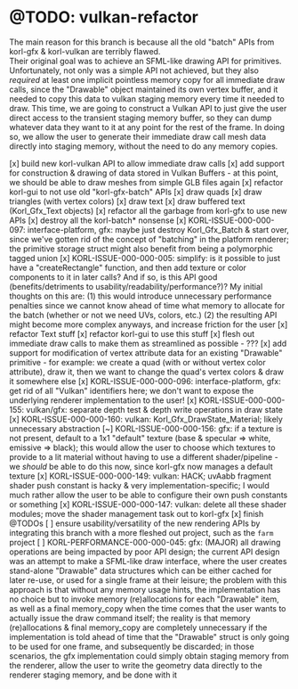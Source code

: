 # @TODO: vulkan-refactor

The main reason for this branch is because all the old "batch" APIs from korl-gfx & korl-vulkan are terribly flawed.  
Their original goal was to achieve an SFML-like drawing API for primitives.  
Unfortunately, not only was a simple API not achieved, but they also _required_ at least one implicit pointless memory copy for all immediate draw calls, since the "Drawable" object maintained its own vertex buffer, and it needed to copy this data to vulkan staging memory every time it needed to draw.
This time, we are going to construct a Vulkan API to just give the user direct access to the transient staging memory buffer, so they can dump whatever data they want to it at any point for the rest of the frame.  In doing so, we allow the user to generate their immediate draw call mesh data directly into staging memory, without the need to do any memory copies.

[x] build new korl-vulkan API to allow immediate draw calls
[x] add support for construction & drawing of data stored in Vulkan Buffers
    - at this point, we should be able to draw meshes from simple GLB files again
[x] refactor korl-gui to not use old "korl-gfx-batch" APIs
    [x] draw quads
    [x] draw triangles (with vertex colors)
    [x] draw text
    [x] draw buffered text (Korl_Gfx_Text objects)
[x] refactor all the garbage from korl-gfx to use new APIs
    [x] destroy all the korl-batch* nonsense
        [x] KORL-ISSUE-000-000-097: interface-platform, gfx: maybe just destroy Korl_Gfx_Batch & start over, since we've gotten rid of the concept of "batching" in the platform renderer; the primitive storage struct might also benefit from being a polymorphic tagged union
        [x] KORL-ISSUE-000-000-005: simplify: is it possible to just have a "createRectangle" function, and then add texture or color components to it in later calls?  And if so, is this API good (benefits/detriments to usability/readability/performance?)? My initial thoughts on this are: (1) this would introduce unnecessary performance penalties since we cannot know ahead of time what memory to allocate for the batch (whether or not we need UVs, colors, etc.) (2) the resulting API might become more complex anyways, and increase friction for the user
    [x] refactor Text stuff
    [x] refactor korl-gui to use this stuff
[x] flesh out immediate draw calls to make them as streamlined as possible
    - ???
[x] add support for modification of vertex attribute data for an existing "Drawable" primitive
    - for example: we create a quad (with or without vertex color attribute), draw it, then we want to change the quad's vertex colors & draw it somewhere else
[x] KORL-ISSUE-000-000-096: interface-platform, gfx: get rid of all "Vulkan" identifiers here; we don't want to expose the underlying renderer implementation to the user!
[x] KORL-ISSUE-000-000-155: vulkan/gfx: separate depth test & depth write operations in draw state
[x] KORL-ISSUE-000-000-160: vulkan: Korl_Gfx_DrawState_Material; likely unnecessary abstraction
[~] KORL-ISSUE-000-000-156: gfx: if a texture is not present, default to a 1x1 "default" texture (base & specular => white, emissive => black); this would allow the user to choose which textures to provide to a lit material without having to use a different shader/pipeline
    - we _should_ be able to do this now, since korl-gfx now manages a default texture
[x] KORL-ISSUE-000-000-149: vulkan: HACK; uvAabb fragment shader push constant is hacky & very implementation-specific; I would much rather allow the user to be able to configure their own push constants or something
[x] KORL-ISSUE-000-000-147: vulkan: delete all these shader modules; move the shader management task out to korl-gfx
[x] finish @TODOs
[ ] ensure usability/versatility of the new rendering APIs by integrating this branch with a more fleshed out project, such as the `farm` project
[ ] KORL-PERFORMANCE-000-000-045: gfx: (MAJOR) all drawing operations are being impacted by poor API design; the current API design was an attempt to make a SFML-like draw interface, where the user creates stand-alone "Drawable" data structures which can be either cached for later re-use, or used for a single frame at their leisure; the problem with this approach is that without any memory usage hints, the implementation has no choice but to invoke memory (re)allocations for each "Drawable" item, as well as a final memory_copy when the time comes that the user wants to actually issue the draw command itself; the reality is that memory (re)allocations & final memory_copy are completely unnecessary if the implementation is told ahead of time that the "Drawable" struct is only going to be used for one frame, and subsequently be discarded; in those scenarios, the gfx implementation could simply obtain staging memory from the renderer, allow the user to write the geometry data directly to the renderer staging memory, and be done with it
